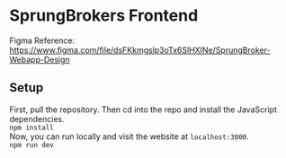# SprungBrokers Frontend

Figma Reference: https://www.figma.com/file/dsFKkmgslp3oTx6SlHXINe/SprungBroker-Webapp-Design

## Setup
First, pull the repository. Then cd into the repo and install the JavaScript dependencies.\
`npm install`\
Now, you can run locally and visit the website at `localhost:3000`.\
`npm run dev`
